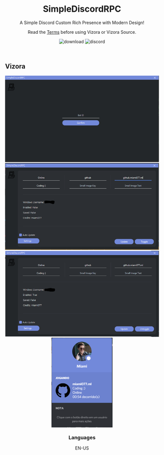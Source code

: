<h1 align="center">SimpleDiscordRPC</h1>
<p align="center">A Simple Discord Custom Rich Presence with Modern Design!</p>
<p align="center">Read the <a href="https://miami077.ml/simplerpc/terms">Terms</a> before using Vizora or Vizora Source.</p> 
<p align="center">
  <a style="text-decoration:none" href="https://github.com/miami077/discordrpc/releases/download/v1.0/SimpleDiscordRPC.exe">
    <img src="https://img.shields.io/github/v/release/miami077/discordrpc?include_prereleases" alt="download" />
  </a>
  <a style="text-decoration:none" href="https://discord.miami077.ml/">
    <img src="https://img.shields.io/discord/805142091923062815?style=flat" alt="discord" />
  </a>
  </p>
</p>
<br />
<h2>Vizora</h2> 
<p align="center">
  <img src="log-in.PNG" width="550" align="column">
  <img src="mainpage.PNG" width="550" align="column">
  <img src="mainpageEnabled.PNG" width="550" align="column">
  <img src="RPC.PNG" width="200" align="center">
  <br />
  <h3 align="center">Languages</h3>
  <p align="center">EN-US</p>
  <br />
  </p>
  </p>
</p>
<br />
